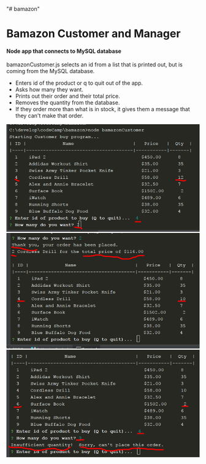 "# bamazon" 
# Bamazon Customer and Manager

#### Node app that connects to MySQL database

bamazonCustomer.js selects an id from a list that is printed out, 
but is coming from the MySQL database.
* Enters id of the product or q to quit out of the app.
* Asks how many they want.
* Prints out their order and their total price.
* Removes the quantity from the database.
* If they order more than what is in stock, it gives them a 
message that they can't make that order.

![Image1](/images/Customer1.png)
![Image2](/images/Customer2.png)
![Image3](/images/Customer3.png)



